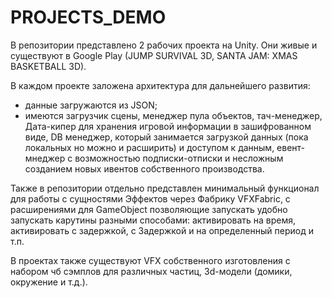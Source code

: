 # PROJECTS_DEMO
В репозитории представлено 2 рабочих проекта  на Unity. Они живые и существуют в Google Play (JUMP SURVIVAL 3D, SANTA JAM: XMAS BASKETBALL 3D).

В каждом проекте заложена архитектура для дальнейшего развития:
- данные загружаются из JSON;
- имеются загрузчик сцены, менеджер пула объектов, тач-менеджер, Дата-кипер для хранения игровой информации в зашифрованном виде,
  DB менеджер, который занимается загрузкой данных (пока локальных но можно и расширить) и доступом к данным,
  евент-мнеджер с возможностью подписки-отписки и несложным созданием новых ивентов собственного производства.

Также в репозитории отдельно представлен минимальный функционал для работы с сущностями Эффектов через Фабрику VFXFabriс,
с расширениями для GameObject позволяющие запускать удобно запускать карутины разными способами: 
активировать на время, активировать с задержкой, c Задержкой и на определенный период и т.п.

В проектах также существуют VFX собственного изготовления с набором чб сэмплов для различных частиц, 3d-модели (домики, окружение и т.д.).
